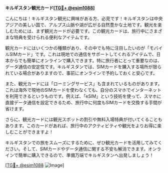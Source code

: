 **キルギスタン観光カード[[TG💪+ @esim1088](https://t.me/s/esim1088)]**

こんにちは！キルギスタン観光に興味がある方、必見です！キルギスタンは中央アジアの美しい国で、アルプス山脈や湖が広がる自然豊かな土地です。観光を楽しむためには、まず観光カードが必要です。この観光カードは、旅行中にさまざまな特典を受けられる便利なアイテムです。

観光カードにはいくつかの種類があり、その中でも特に注目したいのが「モバイルSIMカード」です。これは現地での通信をサポートしてくれるアイテムで、日本からでも簡単にオンラインで購入できます。特に旅行者にとって重要なのは、データ通信の安定性です。キルギスタンでは、SIMカードを購入する場所が限られている場合がありますので、事前にオンラインで予約しておくと安心です。

また、観光カードには「ローミングサービス」も含まれているものがあります。これは海外で現地のSIMカードを使わなくても、自分のスマホでインターネットを利用できるというものです。例えば、「eSIM」という技術を使って、スマホに直接データ通信を設定できるため、旅行中に何度もSIMカードを交換する手間が省けます。

さらに、観光カードには観光スポットの割引や無料入場特典が付いてくることもあります。このカードがあれば、旅行中のアクティビティや観光をよりお得に楽しむことができますよ！

キルギスタンでの旅をスムーズにするために、ぜひ観光カードを活用してみてください。そして、SIMカードやデータ通信に関する不安も解消できます。オンラインで簡単に購入できるので、準備万端でキルギスタンへ出発しましょう！

[[TG💪+ @esim1088](https://t.me/s/esim1088) ![Image](https://i.postimg.cc/Y0z9fWf4/image.png)]